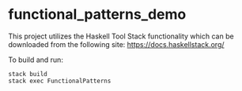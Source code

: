 # functional_patterns_demo

This project utilizes the Haskell Tool Stack functionality which can be
downloaded from the following site: https://docs.haskellstack.org/

To build and run:

    stack build
    stack exec FunctionalPatterns
